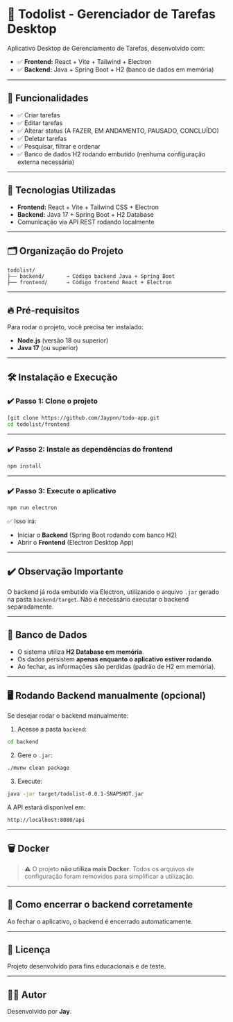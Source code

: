 
# 📝 Todolist - Gerenciador de Tarefas Desktop

Aplicativo Desktop de Gerenciamento de Tarefas, desenvolvido com:

- ✅ **Frontend:** React + Vite + Tailwind + Electron
- ✅ **Backend:** Java + Spring Boot + H2 (banco de dados em memória)

---

## 🚀 Funcionalidades

- ✅ Criar tarefas
- ✅ Editar tarefas
- ✅ Alterar status (A FAZER, EM ANDAMENTO, PAUSADO, CONCLUÍDO)
- ✅ Deletar tarefas
- ✅ Pesquisar, filtrar e ordenar
- ✅ Banco de dados H2 rodando embutido (nenhuma configuração externa necessária)

---

## 🧠 Tecnologias Utilizadas

- **Frontend:** React + Vite + Tailwind CSS + Electron
- **Backend:** Java 17 + Spring Boot + H2 Database
- Comunicação via API REST rodando localmente

---

## 🗂️ Organização do Projeto

```
todolist/
├── backend/       → Código backend Java + Spring Boot
├── frontend/      → Código frontend React + Electron
```

---

## 🔥 Pré-requisitos

Para rodar o projeto, você precisa ter instalado:

- **Node.js** (versão 18 ou superior)
- **Java 17** (ou superior)

---

## 🛠️ Instalação e Execução

### ✔️ Passo 1: Clone o projeto

```bash
[git clone https://github.com/Jaypnn/todo-app.git
cd todolist/frontend
```

---

### ✔️ Passo 2: Instale as dependências do frontend

```bash
npm install
```

---

### ✔️ Passo 3: Execute o aplicativo

```bash
npm run electron
```

✅ Isso irá:

- Iniciar o **Backend** (Spring Boot rodando com banco H2)
- Abrir o **Frontend** (Electron Desktop App)

---

## ✔️ Observação Importante

O backend já roda embutido via Electron, utilizando o arquivo `.jar` gerado na pasta `backend/target`. Não é necessário executar o backend separadamente.

---

## 💾 Banco de Dados

- O sistema utiliza **H2 Database em memória**.
- Os dados persistem **apenas enquanto o aplicativo estiver rodando**.
- Ao fechar, as informações são perdidas (padrão de H2 em memória).

---

## 🖥️ Rodando Backend manualmente (opcional)

Se desejar rodar o backend manualmente:

1. Acesse a pasta `backend`:

```bash
cd backend
```

2. Gere o `.jar`:

```bash
./mvnw clean package
```

3. Execute:

```bash
java -jar target/todolist-0.0.1-SNAPSHOT.jar
```

A API estará disponível em:

```
http://localhost:8080/api
```

---

## 🗑️ Docker

> ⚠️ O projeto **não utiliza mais Docker**. Todos os arquivos de configuração foram removidos para simplificar a utilização.

---

## 🛑 Como encerrar o backend corretamente

Ao fechar o aplicativo, o backend é encerrado automaticamente.

---

## 📜 Licença

Projeto desenvolvido para fins educacionais e de teste.

---

## 👨‍💻 Autor

Desenvolvido por **Jay**.
